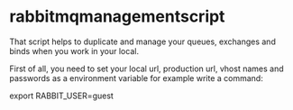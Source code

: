 # rabbitmqmanagementscript

That script helps to duplicate and manage your queues, exchanges and binds when you work in your local. 

First of all, you need to set your local url, production url, vhost names and passwords as a environment variable for example write a command:

export RABBIT_USER=guest


